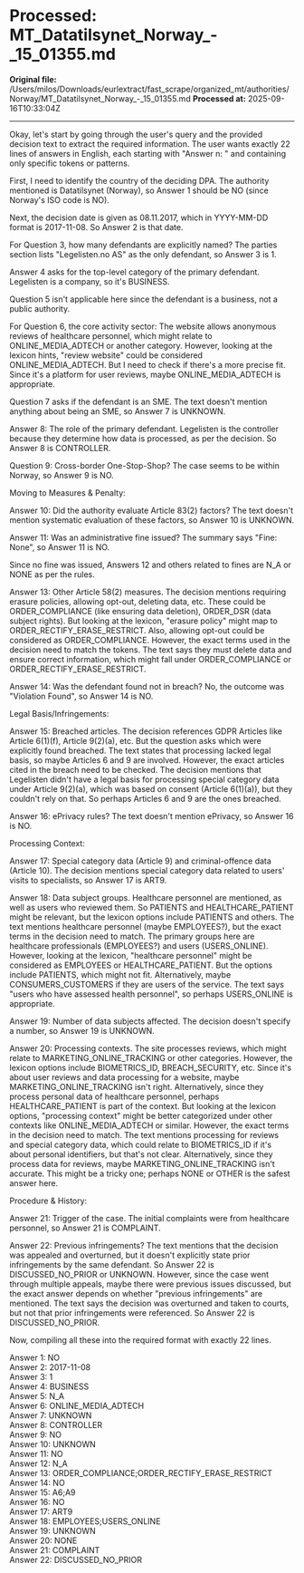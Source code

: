 # Processed: MT_Datatilsynet_Norway_-_15_01355.md

**Original file:** /Users/milos/Downloads/eurlextract/fast_scrape/organized_mt/authorities/Norway/MT_Datatilsynet_Norway_-_15_01355.md
**Processed at:** 2025-09-16T10:33:04Z

---

<think>
Okay, let's start by going through the user's query and the provided decision text to extract the required information. The user wants exactly 22 lines of answers in English, each starting with "Answer n: " and containing only specific tokens or patterns.

First, I need to identify the country of the deciding DPA. The authority mentioned is Datatilsynet (Norway), so Answer 1 should be NO (since Norway's ISO code is NO).

Next, the decision date is given as 08.11.2017, which in YYYY-MM-DD format is 2017-11-08. So Answer 2 is that date.

For Question 3, how many defendants are explicitly named? The parties section lists "Legelisten.no AS" as the only defendant, so Answer 3 is 1.

Answer 4 asks for the top-level category of the primary defendant. Legelisten is a company, so it's BUSINESS.

Question 5 isn't applicable here since the defendant is a business, not a public authority.

For Question 6, the core activity sector: The website allows anonymous reviews of healthcare personnel, which might relate to ONLINE_MEDIA_ADTECH or another category. However, looking at the lexicon hints, "review website" could be considered ONLINE_MEDIA_ADTECH. But I need to check if there's a more precise fit. Since it's a platform for user reviews, maybe ONLINE_MEDIA_ADTECH is appropriate.

Question 7 asks if the defendant is an SME. The text doesn't mention anything about being an SME, so Answer 7 is UNKNOWN.

Answer 8: The role of the primary defendant. Legelisten is the controller because they determine how data is processed, as per the decision. So Answer 8 is CONTROLLER.

Question 9: Cross-border One-Stop-Shop? The case seems to be within Norway, so Answer 9 is NO.

Moving to Measures & Penalty:

Answer 10: Did the authority evaluate Article 83(2) factors? The text doesn't mention systematic evaluation of these factors, so Answer 10 is UNKNOWN.

Answer 11: Was an administrative fine issued? The summary says "Fine: None", so Answer 11 is NO.

Since no fine was issued, Answers 12 and others related to fines are N_A or NONE as per the rules.

Answer 13: Other Article 58(2) measures. The decision mentions requiring erasure policies, allowing opt-out, deleting data, etc. These could be ORDER_COMPLIANCE (like ensuring data deletion), ORDER_DSR (data subject rights). But looking at the lexicon, "erasure policy" might map to ORDER_RECTIFY_ERASE_RESTRICT. Also, allowing opt-out could be considered as ORDER_COMPLIANCE. However, the exact terms used in the decision need to match the tokens. The text says they must delete data and ensure correct information, which might fall under ORDER_COMPLIANCE or ORDER_RECTIFY_ERASE_RESTRICT.

Answer 14: Was the defendant found not in breach? No, the outcome was "Violation Found", so Answer 14 is NO.

Legal Basis/Infringements:

Answer 15: Breached articles. The decision references GDPR Articles like Article 6(1)(f), Article 9(2)(a), etc. But the question asks which were explicitly found breached. The text states that processing lacked legal basis, so maybe Articles 6 and 9 are involved. However, the exact articles cited in the breach need to be checked. The decision mentions that Legelisten didn't have a legal basis for processing special category data under Article 9(2)(a), which was based on consent (Article 6(1)(a)), but they couldn't rely on that. So perhaps Articles 6 and 9 are the ones breached.

Answer 16: ePrivacy rules? The text doesn't mention ePrivacy, so Answer 16 is NO.

Processing Context:

Answer 17: Special category data (Article 9) and criminal-offence data (Article 10). The decision mentions special category data related to users' visits to specialists, so Answer 17 is ART9.

Answer 18: Data subject groups. Healthcare personnel are mentioned, as well as users who reviewed them. So PATIENTS and HEALTHCARE_PATIENT might be relevant, but the lexicon options include PATIENTS and others. The text mentions healthcare personnel (maybe EMPLOYEES?), but the exact terms in the decision need to match. The primary groups here are healthcare professionals (EMPLOYEES?) and users (USERS_ONLINE). However, looking at the lexicon, "healthcare personnel" might be considered as EMPLOYEES or HEALTHCARE_PATIENT. But the options include PATIENTS, which might not fit. Alternatively, maybe CONSUMERS_CUSTOMERS if they are users of the service. The text says "users who have assessed health personnel", so perhaps USERS_ONLINE is appropriate.

Answer 19: Number of data subjects affected. The decision doesn't specify a number, so Answer 19 is UNKNOWN.

Answer 20: Processing contexts. The site processes reviews, which might relate to MARKETING_ONLINE_TRACKING or other categories. However, the lexicon options include BIOMETRICS_ID, BREACH_SECURITY, etc. Since it's about user reviews and data processing for a website, maybe MARKETING_ONLINE_TRACKING isn't right. Alternatively, since they process personal data of healthcare personnel, perhaps HEALTHCARE_PATIENT is part of the context. But looking at the lexicon options, "processing context" might be better categorized under other contexts like ONLINE_MEDIA_ADTECH or similar. However, the exact terms in the decision need to match. The text mentions processing for reviews and special category data, which could relate to BIOMETRICS_ID if it's about personal identifiers, but that's not clear. Alternatively, since they process data for reviews, maybe MARKETING_ONLINE_TRACKING isn't accurate. This might be a tricky one; perhaps NONE or OTHER is the safest answer here.

Procedure & History:

Answer 21: Trigger of the case. The initial complaints were from healthcare personnel, so Answer 21 is COMPLAINT.

Answer 22: Previous infringements? The text mentions that the decision was appealed and overturned, but it doesn't explicitly state prior infringements by the same defendant. So Answer 22 is DISCUSSED_NO_PRIOR or UNKNOWN. However, since the case went through multiple appeals, maybe there were previous issues discussed, but the exact answer depends on whether "previous infringements" are mentioned. The text says the decision was overturned and taken to courts, but not that prior infringements were referenced. So Answer 22 is DISCUSSED_NO_PRIOR.

Now, compiling all these into the required format with exactly 22 lines.
</think>

Answer 1: NO  
Answer 2: 2017-11-08  
Answer 3: 1  
Answer 4: BUSINESS  
Answer 5: N_A  
Answer 6: ONLINE_MEDIA_ADTECH  
Answer 7: UNKNOWN  
Answer 8: CONTROLLER  
Answer 9: NO  
Answer 10: UNKNOWN  
Answer 11: NO  
Answer 12: N_A  
Answer 13: ORDER_COMPLIANCE;ORDER_RECTIFY_ERASE_RESTRICT  
Answer 14: NO  
Answer 15: A6;A9  
Answer 16: NO  
Answer 17: ART9  
Answer 18: EMPLOYEES;USERS_ONLINE  
Answer 19: UNKNOWN  
Answer 20: NONE  
Answer 21: COMPLAINT  
Answer 22: DISCUSSED_NO_PRIOR
